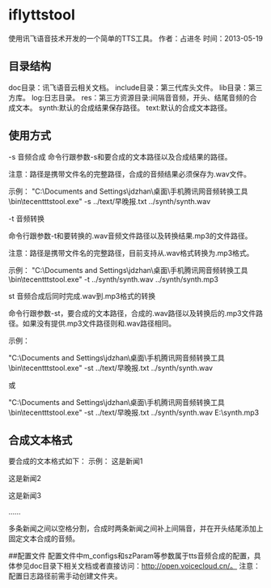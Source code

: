 iflyttstool
===========
使用讯飞语音技术开发的一个简单的TTS工具。
作者：占进冬
时间：2013-05-19

## 目录结构
doc目录：讯飞语音云相关文档。
include目录：第三代库头文件。
lib目录：第三方库。
log:日志目录。
res：第三方资源目录:间隔音音频，开头、结尾音频的合成文本。
synth:默认的合成结果保存路径。
text:默认的合成文本路径。

## 使用方式
-s 音频合成
命令行跟参数-s和要合成的文本路径以及合成结果的路径。

注意：路径是携带文件名的完整路径，合成的音频结果必须保存为.wav文件。

示例：
"C:\Documents and Settings\jdzhan\桌面\手机腾讯网音频转换工具\bin\tecentttstool.exe" -s ../text/早晚报.txt ../synth/synth.wav

-t 音频转换

命令行跟参数-t和要转换的.wav音频文件路径以及转换结果.mp3的文件路径。

注意：路径是携带文件名的完整路径，目前支持从.wav格式转换为.mp3格式。


示例：
"C:\Documents and Settings\jdzhan\桌面\手机腾讯网音频转换工具\bin\tecentttstool.exe" -t ../synth/synth.wav ../synth/synth.mp3

st 音频合成后同时完成.wav到.mp3格式的转换

命令行跟参数-st，要合成的文本路径，合成的.wav路径以及转换后的.mp3文件路径。如果没有提供.mp3文件路径则和.wav路径相同。

示例：

"C:\Documents and Settings\jdzhan\桌面\手机腾讯网音频转换工具\bin\tecentttstool.exe" -st ../text/早晚报.txt ../synth/synth.wav

或

"C:\Documents and Settings\jdzhan\桌面\手机腾讯网音频转换工具\bin\tecentttstool.exe" -st ../text/早晚报.txt ../synth/synth.wav E:\synth.mp3

## 合成文本格式
要合成的文本格式如下：
示例：
这是新闻1

这是新闻2

这是新闻3

……

多条新闻之间以空格分割，合成时两条新闻之间补上间隔音，并在开头结尾添加上固定文本合成的音频。

##配置文件
配置文件中m_configs和szParam等参数属于tts音频合成的配置，具体参见doc目录下相关文档或者直接访问：http://open.voicecloud.cn/。
注意：配置日志路径前需手动创建文件夹。
